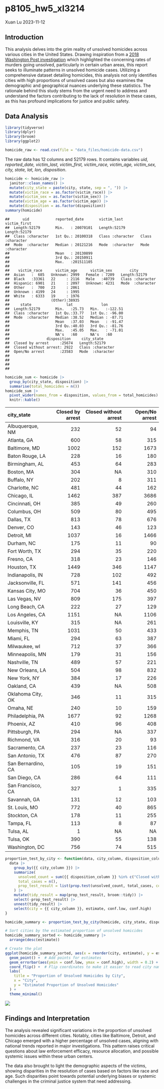 p8105_hw5_xl3214
================
Xuan Lu
2023-11-12

## Introduction

This analysis delves into the grim reality of unsolved homicides across
various cities in the United States. Drawing inspiration from a [2018
Washington Post
investigation](https://www.washingtonpost.com/graphics/2018/investigations/where-murders-go-unsolved/)
which highlighted the concerning rates of murders going unsolved,
particularly in certain urban areas, this report seeks to illuminate
patterns in unsolved homicide cases. Utilizing a comprehensive dataset
detailing homicides, this analysis not only identifies cities with high
proportions of unsolved cases but also examines the demographic and
geographical nuances underlying these statistics. The rationale behind
this study stems from the urgent need to address and understand the
factors contributing to the lack of resolution in these cases, as this
has profound implications for justice and public safety.

## Data Analysis

``` r
library(tidyverse)
library(dplyr)
library(broom)
library(ggplot2)
```

``` r
homicide_raw <- read.csv(file = "data_files/homicide-data.csv")
```

The raw data has 12 columns and 52179 rows. It contains variables *uid,
reported_date, victim_last, victim_first, victim_race, victim_age,
victim_sex, city, state, lat, lon, disposition*.

``` r
homicide <- homicide_raw |>
  janitor::clean_names() |>
  mutate(city_state = paste(city, state, sep = ", ")) |>
  mutate(victim_race = as.factor(victim_race)) |>
  mutate(victim_sex = as.factor(victim_sex)) |>
  mutate(victim_age = as.factor(victim_age)) |> 
  mutate(disposition = as.factor(disposition))
summary(homicide)
```

    ##      uid            reported_date       victim_last        victim_first      
    ##  Length:52179       Min.   : 20070101   Length:52179       Length:52179      
    ##  Class :character   1st Qu.: 20100318   Class :character   Class :character  
    ##  Mode  :character   Median : 20121216   Mode  :character   Mode  :character  
    ##                     Mean   : 20130899                                        
    ##                     3rd Qu.: 20150911                                        
    ##                     Max.   :201511105                                        
    ##                                                                              
    ##    victim_race      victim_age      victim_sex        city          
    ##  Asian   :  685   Unknown: 2999   Female : 7209   Length:52179      
    ##  Black   :33361   22     : 2116   Male   :40739   Class :character  
    ##  Hispanic: 6901   21     : 2097   Unknown: 4231   Mode  :character  
    ##  Other   :  700   23     : 2061                                     
    ##  Unknown : 4199   24     : 1995                                     
    ##  White   : 6333   19     : 1976                                     
    ##                   (Other):38935                                     
    ##     state                lat             lon         
    ##  Length:52179       Min.   :25.73   Min.   :-122.51  
    ##  Class :character   1st Qu.:33.77   1st Qu.: -96.00  
    ##  Mode  :character   Median :38.52   Median : -87.71  
    ##                     Mean   :37.03   Mean   : -91.47  
    ##                     3rd Qu.:40.03   3rd Qu.: -81.76  
    ##                     Max.   :45.05   Max.   : -71.01  
    ##                     NA's   :60      NA's   :60       
    ##                 disposition     city_state       
    ##  Closed by arrest     :25674   Length:52179      
    ##  Closed without arrest: 2922   Class :character  
    ##  Open/No arrest       :23583   Mode  :character  
    ##                                                  
    ##                                                  
    ##                                                  
    ## 

``` r
homicide_sum <- homicide |> 
  group_by(city_state, disposition) |>
  summarise(total_homicides = n())
homicide_sum |> 
  pivot_wider(names_from = disposition, values_from = total_homicides) |>
  knitr::kable()
```

| city_state         | Closed by arrest | Closed without arrest | Open/No arrest |
|:-------------------|-----------------:|----------------------:|---------------:|
| Albuquerque, NM    |              232 |                    52 |             94 |
| Atlanta, GA        |              600 |                    58 |            315 |
| Baltimore, MD      |             1002 |                   152 |           1673 |
| Baton Rouge, LA    |              228 |                    16 |            180 |
| Birmingham, AL     |              453 |                    64 |            283 |
| Boston, MA         |              304 |                    NA |            310 |
| Buffalo, NY        |              202 |                     8 |            311 |
| Charlotte, NC      |              481 |                    44 |            162 |
| Chicago, IL        |             1462 |                   387 |           3686 |
| Cincinnati, OH     |              385 |                    49 |            260 |
| Columbus, OH       |              509 |                    80 |            495 |
| Dallas, TX         |              813 |                    78 |            676 |
| Denver, CO         |              143 |                    46 |            123 |
| Detroit, MI        |             1037 |                    16 |           1466 |
| Durham, NC         |              175 |                    11 |             90 |
| Fort Worth, TX     |              294 |                    35 |            220 |
| Fresno, CA         |              318 |                    23 |            146 |
| Houston, TX        |             1449 |                   346 |           1147 |
| Indianapolis, IN   |              728 |                   102 |            492 |
| Jacksonville, FL   |              571 |                   141 |            456 |
| Kansas City, MO    |              704 |                    36 |            450 |
| Las Vegas, NV      |              809 |                   175 |            397 |
| Long Beach, CA     |              222 |                    27 |            129 |
| Los Angeles, CA    |             1151 |                    NA |           1106 |
| Louisville, KY     |              315 |                    NA |            261 |
| Memphis, TN        |             1031 |                    50 |            433 |
| Miami, FL          |              294 |                    63 |            387 |
| Milwaukee, wI      |              712 |                    37 |            366 |
| Minneapolis, MN    |              179 |                    31 |            156 |
| Nashville, TN      |              489 |                    57 |            221 |
| New Orleans, LA    |              504 |                    98 |            832 |
| New York, NY       |              384 |                    17 |            226 |
| Oakland, CA        |              439 |                    NA |            508 |
| Oklahoma City, OK  |              346 |                    11 |            315 |
| Omaha, NE          |              240 |                    10 |            159 |
| Philadelphia, PA   |             1677 |                    92 |           1268 |
| Phoenix, AZ        |              410 |                    96 |            408 |
| Pittsburgh, PA     |              294 |                    NA |            337 |
| Richmond, VA       |              316 |                    20 |             93 |
| Sacramento, CA     |              237 |                    23 |            116 |
| San Antonio, TX    |              476 |                    87 |            270 |
| San Bernardino, CA |              105 |                    19 |            151 |
| San Diego, CA      |              286 |                    64 |            111 |
| San Francisco, CA  |              327 |                     1 |            335 |
| Savannah, GA       |              131 |                    12 |            103 |
| St. Louis, MO      |              772 |                    40 |            865 |
| Stockton, CA       |              178 |                    11 |            255 |
| Tampa, FL          |              113 |                     8 |             87 |
| Tulsa, AL          |                1 |                    NA |             NA |
| Tulsa, OK          |              390 |                    55 |            138 |
| Washington, DC     |              756 |                    74 |            515 |

``` r
proportion_test_by_city <- function(data, city_column, disposition_column) {
  data |>
    group_by({{ city_column }}) |>
    summarize(
      unsolved_count = sum({{ disposition_column }} %in% c("Closed without arrest", "Open/No arrest"), na.rm = TRUE),
      total_cases = n(),
      prop_test_result = list(prop.test(unsolved_count, total_cases, correct = FALSE))
    ) |>
    mutate(tidy_result = map(prop_test_result, broom::tidy)) |>
    select(-prop_test_result) |>
    unnest(tidy_result) |>
    select(city = {{ city_column }}, estimate, conf.low, conf.high)
}

homicide_summary <- proportion_test_by_city(homicide, city_state, disposition)

# Sort cities by the estimated proportion of unsolved homicides
homicide_summary_sorted <- homicide_summary |>
  arrange(desc(estimate))

# Create the plot
ggplot(homicide_summary_sorted, aes(x = reorder(city, estimate), y = estimate)) +
  geom_point() +  # Add points for estimates
  geom_errorbar(aes(ymin = conf.low, ymax = conf.high), width = 0.2) +  # Add error bars
  coord_flip() +  # Flip coordinates to make it easier to read city names
  labs(
    title = "Proportion of Unsolved Homicides by City",
    x = "City",
    y = "Estimated Proportion of Unsolved Homicides"
  ) +
  theme_minimal()
```

![](p8105_hw5_xl3214_files/figure-gfm/city_state%20and%20disposition-1.png)<!-- -->

## Findings and Interpretation

The analysis revealed significant variations in the proportion of
unsolved homicides across different cities. Notably, cities like
Baltimore, Detroit, and Chicago emerged with a higher percentage of
unsolved cases, aligning with national trends reported in major
investigations. This pattern raises critical questions about law
enforcement efficacy, resource allocation, and possible systemic issues
within these urban centers.

The data also brought to light the demographic aspects of the victims,
showing disparities in the resolution of cases based on factors like
race and age. Such disparities point towards potential underlying biases
or systemic challenges in the criminal justice system that need
addressing.
